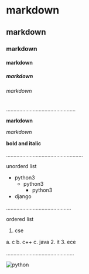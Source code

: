 # markdown
## markdown
### markdown
#### markdown
##### markdown
###### markdown

...............................................

**markdown**

*markdown*

**bold and italic**

....................................................

unorderd list

- python3
  - python3
    - python3
- django

............................................

ordered list 

1. cse
 
  a. c
  b. c++
  c. java
2. it
3. ece

..............................................

![python](https://www.google.com/url?sa=i&url=https%3A%2F%2Fwww.python.org%2Fcommunity%2Flogos%2F&psig=AOvVaw1vtXjb-MF_xRJiBNHhzli0&ust=1613118441036000&source=images&cd=vfe&ved=0CAIQjRxqFwoTCLCsjc604e4CFQAAAAAdAAAAABAD)

